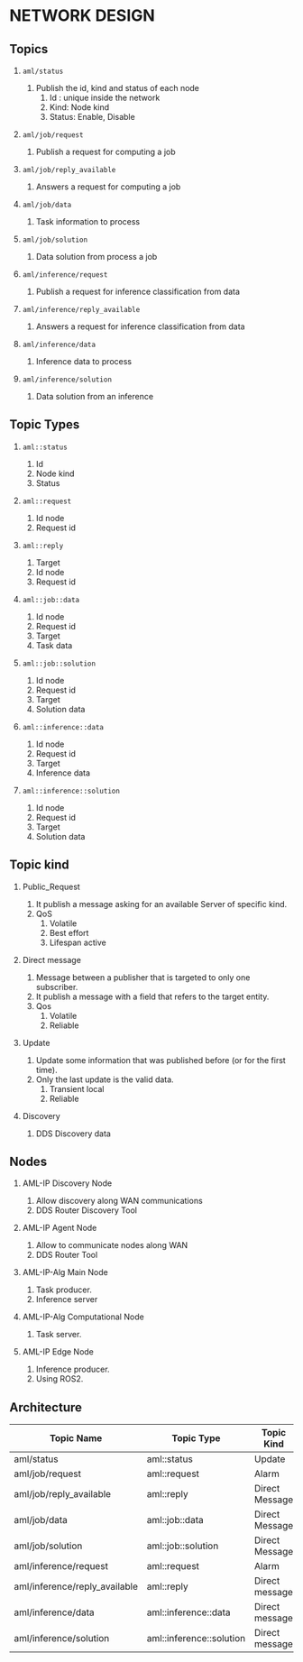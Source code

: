 
# NETWORK DESIGN

## Topics

1. `aml/status`
    1. Publish the id, kind and status of each node
        1. Id : unique inside the network
        1. Kind: Node kind
        1. Status: Enable, Disable

1. `aml/job/request`
    1. Publish a request for computing a job

1. `aml/job/reply_available`
    1. Answers a request for computing a job

1. `aml/job/data`
    1. Task information to process

1. `aml/job/solution`
    1. Data solution from process a job

1. `aml/inference/request`
    1. Publish a request for inference classification from data

1. `aml/inference/reply_available`
    1. Answers a request for inference classification from data

1. `aml/inference/data`
    1. Inference data to process

1. `aml/inference/solution`
    1. Data solution from an inference

## Topic Types

1. `aml::status`
    1. Id
    1. Node kind
    1. Status

1. `aml::request`
    1. Id node
    1. Request id

1. `aml::reply`
    1. Target
    1. Id node
    1. Request id

1. `aml::job::data`
    1. Id node
    1. Request id
    1. Target
    1. Task data

1. `aml::job::solution`
    1. Id node
    1. Request id
    1. Target
    1. Solution data

1. `aml::inference::data`
    1. Id node
    1. Request id
    1. Target
    1. Inference data

1. `aml::inference::solution`
    1. Id node
    1. Request id
    1. Target
    1. Solution data

## Topic kind

1. Public_Request
    1. It publish a message asking for an available Server of specific kind.
    1. QoS
        1. Volatile
        1. Best effort
        1. Lifespan active

1. Direct message
    1. Message between a publisher that is targeted to only one subscriber.
    1. It publish a message with a field that refers to the target entity.
    1. Qos
        1. Volatile
        1. Reliable

1. Update
    1. Update some information that was published before (or for the first time).
    1. Only the last update is the valid data.
        1. Transient local
        1. Reliable

1. Discovery
    1. DDS Discovery data

## Nodes

1. AML-IP Discovery Node
    1. Allow discovery along WAN communications
    1. DDS Router Discovery Tool

1. AML-IP Agent Node
    1. Allow to communicate nodes along WAN
    1. DDS Router Tool

1. AML-IP-Alg Main Node
    1. Task producer.
    1. Inference server

1. AML-IP-Alg Computational Node
    1. Task server.

1. AML-IP Edge Node
    1. Inference producer.
    1. Using ROS2.

## Architecture

| Topic Name                    | Topic Type               | Topic Kind     | Node Publish  | Node Subscribe |
|-------------------------------|--------------------------|----------------|---------------|----------------|
| aml/status                    | aml::status              | Update         | *             | Computational  |
| aml/job/request              | aml::request             | Alarm          | Main          | Computational  |
| aml/job/reply_available      | aml::reply               | Direct Message | Computational | Main           |
| aml/job/data                 | aml::job::data          | Direct Message | Main          | Computational  |
| aml/job/solution             | aml::job::solution      | Direct Message | Computational | Main           |
| aml/inference/request         | aml::request             | Alarm          | Edge          | Main           |
| aml/inference/reply_available | aml::reply               | Direct message | Main          | Edge           |
| aml/inference/data            | aml::inference::data     | Direct message | Edge          | Main           |
| aml/inference/solution        | aml::inference::solution | Direct message | Main          | Edge           |
